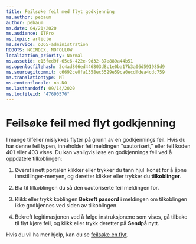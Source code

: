 ```yaml
---
title: Feilsøke feil med flyt godkjenning
ms.author: pebaum
author: pebaum
ms.date: 04/21/2020
ms.audience: ITPro
ms.topic: article
ms.service: o365-administration
ROBOTS: NOINDEX, NOFOLLOW
localization_priority: Normal
ms.assetid: c15fed9f-65c6-422e-9d32-87e889a44b51
ms.openlocfilehash: 3c4ad806ed446803d8c1e0ba17b3a06d591985d9
ms.sourcegitcommit: c6692ce0fa1358ec3529e59ca0ecdfdea4cdc759
ms.translationtype: MT
ms.contentlocale: nb-NO
ms.lasthandoff: 09/14/2020
ms.locfileid: "47690576"
---
```

# <a name="troubleshoot-flow-authentication-errors"></a>Feilsøke feil med flyt godkjenning

I mange tilfeller mislykkes flyter på grunn av en godkjennings feil. Hvis du har denne feil typen, inneholder feil meldingen "uautorisert," eller feil koden 401 eller 403 vises. Du kan vanligvis løse en godkjennings feil ved å oppdatere tilkoblingen:
  
1. Øverst i nett portalen klikker eller trykker du tann hjul ikonet for å åpne innstillinger-menyen, og deretter klikker eller trykker du **tilkoblinger**.
    
2. Bla til tilkoblingen du så den uautoriserte feil meldingen for.
    
3. Klikk eller trykk koblingen **Bekreft passord** i meldingen om tilkoblingen ikke godkjennes ved siden av tilkoblingen. 
    
4. Bekreft legitimasjonen ved å følge instruksjonene som vises, gå tilbake til flyt kjøre feil, og klikk eller trykk deretter på **Send**på nytt.
    
Hvis du vil ha mer hjelp, kan du se [feilsøke en flyt](https://go.microsoft.com/fwlink/?linkid=872110).
  

